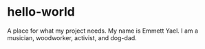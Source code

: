 # hello-world
A place for what my project needs.
My name is Emmett Yael. I am a musician, woodworker, activist, and dog-dad.
